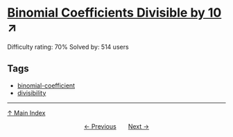 # [Binomial Coefficients Divisible by 10](https://projecteuler.net/problem=322) ↗️

Difficulty rating: 70%
Solved by: 514 users
## Tags

- [binomial-coefficient](../tags/binomial-coefficient.md)
- [divisibility](../tags/divisibility.md)



---

[↑ Main Index](../README.md)


<div align=center><a href='321.md'>← Previous</a> &nbsp;&nbsp; &nbsp;&nbsp;  <a href='323.md'>Next →</a></div>
